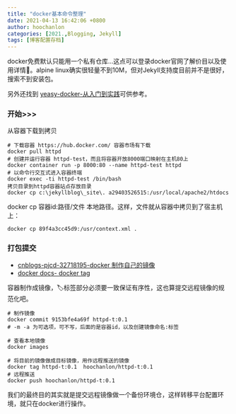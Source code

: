 ```yaml
---
title: "docker基本命令整理"
date: 2021-04-13 16:42:06 +0800
author: hoochanlon
categories: [2021.,Blogging, Jekyll]
tags: [博客配置存档]
---
```


docker免费默认只能用一个私有仓库...这点可以登录docker官网了解价目以及使用详情🔎。alpine linux确实很轻量不到10M，但对Jekyll支持度目前并不是很好，搜索不到安装包。<!-- more -->

另外还找到 [yeasy-docker-从入门到实践](https://yeasy.gitbook.io/docker_practice/os/alpine)可供参考。

### 开始>>>

从容器下载到拷贝

```shell
# 下载容器 https://hub.docker.com/ 容器市场有下载
docker pull httpd
# 创建并运行容器 httpd-test，而且将容器开放8000端口映射在主机80上
docker container run -p 8000:80 --name httpd-test httpd
# 以命令行交互式进入容器终端
docker exec -ti httpd-test /bin/bash
拷贝目录到httpd容器站点存放目录
docker cp c:\jekyllblog\_site\. a29403526515:/usr/local/apache2/htdocs
```

docker cp 容器id:路径/文件 本地路径。这样，文件就从容器中拷贝到了宿主机上：

`docker cp 89f4a3cc45d9:/usr/context.xml .`

### 打包提交

* [cnblogs-pjcd-32718195-docker 制作自己的镜像](https://www.cnblogs.com/pjcd-32718195/p/11762079.html)
* [docker docs- docker tag](https://docs.docker.com/engine/reference/commandline/tag/)

容器制作成镜像，🏷️标签部分必须要一致保证有序性，这也算提交远程镜像的规范化吧。

```
# 制作镜像
docker commit 9153bfe4a69f httpd-t:0.1
# -m -a 为可选项，可不写，后面的是容器id，以及创建镜像命名:标签

# 查看本地镜像
docker images

# 将目前的镜像做成目标镜像，用作远程推送的镜像
docker tag httpd-t:0.1  hoochanlon/httpd-t:0.1
# 远程推送
docker push hoochanlon/httpd-t:0.1
```

我们的最终目的其实就是提交远程镜像做一个备份环境仓，这样转移平台配置环境，就只在docker进行操作。
